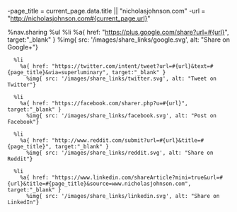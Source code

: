 -page_title = current_page.data.title || "nicholasjohnson.com"
  -url = "http://nicholasjohnson.com#{current_page.url}"
  
  %nav.sharing
    %ul
      %li
        %a{ href: "https://plus.google.com/share?url=#{url}", target:"_blank" }
          %img{ src: '/images/share_links/google.svg', alt: "Share on Google+"}
  
      %li
        %a{ href: "https://twitter.com/intent/tweet?url=#{url}&text=#{page_title}&via=superluminary", target:"_blank" }
          %img{ src: '/images/share_links/twitter.svg', alt: "Tweet on Twitter"}
  
      %li
        %a{ href: "https://facebook.com/sharer.php?u=#{url}", target:"_blank" }
          %img{ src: '/images/share_links/facebook.svg', alt: "Post on Facebook"}
  
      %li
        %a{ href: "http://www.reddit.com/submit?url=#{url}&title=#{page_title}", target:"_blank" }
          %img{ src: '/images/share_links/reddit.svg', alt: "Share on Reddit"}
  
      %li
        %a{ href: "https://www.linkedin.com/shareArticle?mini=true&url=#{url}&title=#{page_title}&source=www.nicholasjohnson.com", target:"_blank" }
          %img{ src: '/images/share_links/linkedin.svg', alt: "Share on LinkedIn"}
  